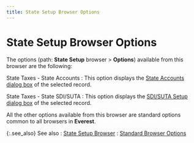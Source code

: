 ```yaml
---
title: State Setup Browser Options
---
```


# State Setup Browser Options


The options (path: **State Setup**  browser > **Options**) available  from this browser are the following:


State Taxes - State Accounts
: This option displays the [State  Accounts dialog box]({{site.prl_baseurl}}/setup/state-accounts/the_state_accounts_profile.html) of the selected record.


State Taxes - State SDI/SUTA
: This option displays the [SDI/SUTA  Setup dialog box]({{site.prl_baseurl}}/setup/suta-sdi-setup/the_suta_sdi_setup_profile.html) of the selected record.


All the other options available from this browser are standard options  common to all browsers in **Everest**.


{:.see_also}
See also
: [State  Setup Browser]({{site.prl_baseurl}}/setup/state-setup/setting-up-state-details/state_setup_browser_options.html)
: [Standard  Browser Options]({{site.wwe_chm}}/everest-client/ui/browsers/standard_browser_options.html)
